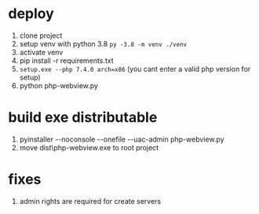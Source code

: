 # deploy

1. clone project
2. setup venv with python 3.8 `py -3.8 -m venv ./venv`
3. activate venv
4. pip install -r requirements.txt
5. `setup.exe --php 7.4.0 arch=x86` (you cant enter a valid php version for setup)
6. python php-webview.py

# build exe distributable

1.  pyinstaller --noconsole --onefile --uac-admin php-webview.py
2.  move dist\php-webview.exe to root project

# fixes

1. admin rights are required for create servers

